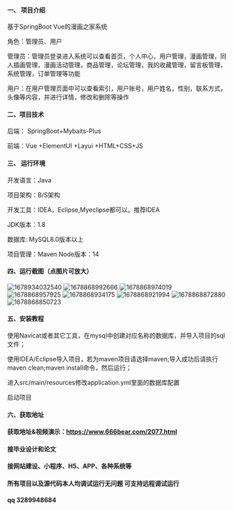 #### 一、 项目介绍
基于SpringBoot Vue的漫画之家系统

角色：管理员、用户

管理员：管理员登录进入系统可以查看首页，个人中心，用户管理，漫画管理，同人插画管理，漫画活动管理，商品管理，论坛管理，我的收藏管理，留言板管理，系统管理，订单管理等功能

用户：在用户管理页面中可以查看索引，用户账号，用户姓名，性别，联系方式，头像等内容，并进行详情，修改和删除等操作

#### 二、项目技术
后端： SpringBoot+Mybaits-Plus

前端：Vue +ElementUI +Layui +HTML+CSS+JS

#### 三、 运行环境
开发语言：Java

项目架构：B/S架构

开发工具：IDEA，Eclipse,Myeclipse都可以。推荐IDEA

JDK版本：1.8

数据库: MySQL8.0版本以上

项目管理：Maven
Node版本：14
#### 四、运行截图（点图片可放大）

![1678934032540](https://github.com/666bears/blind/assets/143094776/ec79c035-0766-4b3c-acdb-4646e8f09c67)
![1678868992666](https://github.com/666bears/blind/assets/143094776/a45c5083-940b-4aa2-9839-1854d7e9c408)
![1678868974019](https://github.com/666bears/blind/assets/143094776/b1e48ce4-86a1-4807-957d-5a46fe6e5827)
![1678868957925](https://github.com/666bears/blind/assets/143094776/d8df7bd8-991d-4785-b45e-2756ed2271cb)
![1678868934175](https://github.com/666bears/blind/assets/143094776/e3fbb85b-2ad0-4933-b6b4-acad179b3574)
![1678868921994](https://github.com/666bears/blind/assets/143094776/fc00df7b-674e-4a57-8393-896cf89d4ff0)
![1678868872880](https://github.com/666bears/blind/assets/143094776/6175190c-1f4c-4f8c-8224-505a34e63e02)
![1678868850723](https://github.com/666bears/blind/assets/143094776/52e73979-8b02-4f38-b7e7-7bdde2ebf450)


#### 五、安装教程
使用Navicat或者其它工具，在mysql中创建对应名称的数据库，并导入项目的sql文件；

使用IDEA/Eclipse导入项目，若为maven项目请选择maven;导入成功后请执行maven clean;maven install命令，然后运行；

进入src/main/resources修改application.yml里面的数据库配置

启动项目
#### 六、获取地址
#### 获取地址&视频演示：https://www.666bear.com/2077.html

#### 接毕业设计和论文
#### 接网站建设、小程序、H5、APP、各种系统等
#### 所有项目以及源代码本人均调试运行无问题 可支持远程调试运行
#### qq 3289948684
